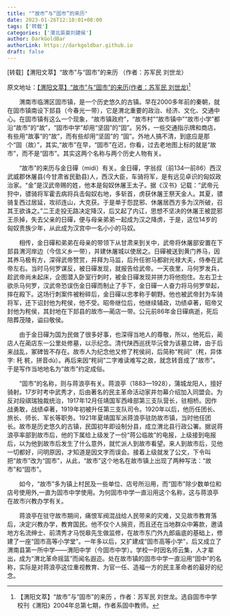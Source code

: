 ```yaml
---
title: "“故市”与“固市”的来历"
date: 2023-01-26T12:10:01+08:00
tags: ['转载']
categories: ['渭北英豪刘建侯']
author: DarkGoldBar
authorLink: https://darkgoldbar.github.io
draft: false
---
```


[转载]【渭阳文萃】“故市”与“固市”的来历 （作者：苏军民 刘世龙）

原文地址：[【渭阳文萃】“故市”与“固市”的来历(作者：苏军民 刘世龙)](http://blog.sina.com.cn/s/blog_5c6a50fc010104dv.htmll)[^1]
 
 
　　渭南市临渭区固市镇，是一个历史悠久的古镇。早在2000多年前的秦朝，就在固市镇南设下邽县（今春光一带），它是渭北重要的政治、经济、文化、交通中心。在固市镇有这么一个现象，“故市镇政府”，“故市村”“故市镇中”“故市小学”都沿“故市”的“故”，“固市中学”却用“坚固”的“固”。另外，一些交通指示牌和商店，有些用“故事”的“故”，而有些却用“坚固”的 “固”。外地人搞不清，到底应是那个“固（故）”，其实,“故市”在早，“固市”在迟，你看，过去老地图上标的就是“故市”，而不是“固市”。其实这两个名称与两个历史人物有关。

　　“故市”的来历与金日磾（midi）有关。金日磾，字翁叔（前134—前86）西汉武威郡休屠县(今甘肃省民勤县)人，西汉大臣，车骑将军，是有远见卓识的匈奴政治家。“金”是汉武帝赐的姓，他本是匈奴休屠王太子。据《汉书》记载：“武帝元狩中，骠骑将军霍去病将兵击匈奴右地，多斩首，虏获休屠王祭天金人。其夏，骠骑复西过居延，攻祁连山，大克获。于是单于怨昆邪、休屠居西方多为汉所破，召其王欲诛之。”二王走投无路决定降汉，后又起了内讧，思想不坚决的休屠王被昆邪王杀掉，失去父亲的日磾，便与母亲弟弟一起成为汉之降虏，于是，这位14岁的匈奴贵族少年，从此成为汉宫中一名小小的马奴。

　　相传，金日磾和弟弟在母亲的带领下从甘肃来到关中，武帝将休屠部安置在下邽县渭河岸边（今信义乡一带），并建休屠城以使居之。日磾被送到黄门养马，因其养马极有方，深得武帝赞赏，并拜为马监，后升任驸马都尉光禄大夫，侍奉在武帝左右。当时马何罗谋反，被日磾发现，就报告给武帝。一天夜里，马何罗发兵，趁武帝尚未起床，企图潜入卧室行刺时，被金日磾发现并拼力将他抱住。左右卫士欲杀马何罗，汉武帝恐误伤金日磾而制止了手下，金日磾一人奋力将马何罗举起，摔在殿下。这场行刺案件被粉碎后，金日磾以忠孝称于朝野。他也被武帝封为车骑将军，还下诏封他为秺侯，他不受。昭帝继位后，他继续辅政，功绩卓著，昭帝又封他为秺侯，其封地在下邽县的故市—蔺店一带。公元前86年金日磾病逝，死后陪葬茂陵，谥曰敬侯。

　　由于金日磾为国为民做了很多好事，也深得当地人的尊敬，所以，他死后，蔺店人在蔺店东一公里处修墓，以示纪念。清代陕西巡抚毕沅曾为该墓立碑，由于后来战乱，冢碑皆不存在。故市人为纪念他又修了秺侯祠，后简称“秺祠”（秺，异体字: 秅 䅊，拼音dù）。再后来因“秺祠”二字难读难写之故，就念转音成了“故市”。于是写作当地地名为“故市”约定成俗。

　　“固市”的名称，则与蒋浪亭有关。蒋浪亭（1883—1928），蒲城龙阳人，擅好骑射。17岁时考中武秀才，后由著名的民主革命活动家井勿幕介绍加入同盟会。为反对段祺瑞独裁统治，1917年12月任靖国军西峰部第三支队营长，驻相桥。因作战勇敢，战绩卓著，1919年初被升任第三支队司令。1920年以后，他历任团长、旅长、师长、军长等职务。1921年夏靖国军派蒋浪亭驻防故市镇，当时他任团长。故市是历史悠久的古镇，民国初年即设制分县，成立渭北县行政公署。据说蒋浪亭率部到故市后，他的下属给上级发了一份“蒋公临故”的电报，上级接到电报后，以为他到故市后发生了什么意外，就忙派人到故市看望。来人到故市后，见他一切都好，问明原因，才知道是因文字而误会。接着上级就发了公文，下令叫把“故市”改为“固市”，从此，“故市”这个地名在故市镇上出现了两种写法：“故市”和“固市”。

　　如今，“故市”多为镇上村民及一些单位、店号所沿用，而“固市”除少数单位和店号使用外,一直为固市中学使用。为何固市中学一直沿用这个名称，这与蒋浪亭在故市兴教办学有关。

　　蒋浪亭在驻守故市期间，痛恨军阀混战给人民带来的灾难，又见故市教育落后，决定兴教办学，教育国民。他不仅个人捐资，而且还在当地群众中筹款，邀请地方名流绅士、前清秀才马悦皋先生做监修，在故市东门外九郎庙底的基础上，修建了一座“固市高等小学堂”。一年多以后，又扩建成“固市高等小学”，后又成立了渭南县第一所中学——渭阳中学（今固市中学）。学校一时因名师云集，人才辈出，成为“渭北革命摇篮”而闻名遐迩。处在故市镇的固市中学一直沿用“固中”的名称，实际是对蒋浪亭这位重视教育、为官一任、造福一方的民主革命者的最好的纪念。



[^1]: 【渭阳文萃】“故市”与“固市”的来历 ，作者：苏军民 刘世龙。选自固市中学校刊《渭阳》2004年总第七期，作者系固中教师。
